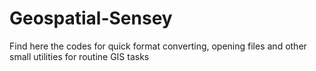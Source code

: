 # Geospatial-Sensey

Find here the codes for quick format converting, opening files and other small utilities for routine GIS tasks
